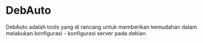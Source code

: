 # DebAuto
DebAuto adalah tools yang di rancang untuk memberikan kemudahan dalam melakukan konfigurasi - konfigurasi server pada debian
